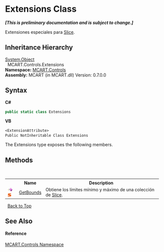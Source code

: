 # Extensions Class
 _**\[This is preliminary documentation and is subject to change.\]**_

Extensiones especiales para <a href="3e9e5a54-7858-7ced-36fe-222892674015">Slice</a>.


## Inheritance Hierarchy
<a href="http://msdn2.microsoft.com/es-es/library/e5kfa45b" target="_blank">System.Object</a><br />&nbsp;&nbsp;MCART.Controls.Extensions<br />
**Namespace:**&nbsp;<a href="1c9d7a8e-81d4-838a-f87d-7379b253b6ce">MCART.Controls</a><br />**Assembly:**&nbsp;MCART (in MCART.dll) Version: 0.7.0.0

## Syntax

**C#**<br />
``` C#
public static class Extensions
```

**VB**<br />
``` VB
<ExtensionAttribute>
Public NotInheritable Class Extensions
```

The Extensions type exposes the following members.


## Methods
&nbsp;<table><tr><th></th><th>Name</th><th>Description</th></tr><tr><td>![Public method](media/pubmethod.gif "Public method")![Static member](media/static.gif "Static member")</td><td><a href="fe1d61fc-81ae-69a3-a4b9-18b9daae210b">GetBounds</a></td><td>
Obtiene los límites mínimo y máximo de una colección de <a href="3e9e5a54-7858-7ced-36fe-222892674015">Slice</a>.</td></tr></table>&nbsp;
<a href="#extensions-class">Back to Top</a>

## See Also


#### Reference
<a href="1c9d7a8e-81d4-838a-f87d-7379b253b6ce">MCART.Controls Namespace</a><br />